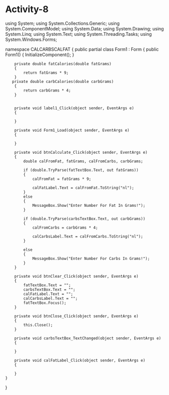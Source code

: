 # Activity-8

using System;
using System.Collections.Generic;
using System.ComponentModel;
using System.Data;
using System.Drawing;
using System.Linq;
using System.Text;
using System.Threading.Tasks;
using System.Windows.Forms;

namespace CALCARBSCALFAT
{
    public partial class Form1 : Form
    {
        public Form1()
        {
            InitializeComponent();
        }

        private double fatCalories(double fatGrams)
        {
            return fatGrams * 9;
        }
       private double carbCalories(double carbGrams)
        {
            return carbGrams * 4;
        }


        private void label1_Click(object sender, EventArgs e)
        {

        }

        private void Form1_Load(object sender, EventArgs e)
        {
            
        }

        private void btnCalculate_Click(object sender, EventArgs e)
        {
            double calFromFat, fatGrams, calFromCarbs, carbGrams;

            if (double.TryParse(fatTextBox.Text, out fatGrams))
            {
                calFromFat = fatGrams * 9;

                calFatLabel.Text = calFromFat.ToString("nl");
            }
            else
            {
                MessageBox.Show("Enter Number For Fat In Grams!");
            }

            if (double.TryParse(carbsTextBox.Text, out carbGrams))
            {
                calFromCarbs = carbGrams * 4;

                calCarbsLabel.Text = calFromCarbs.ToString("nl");
            }

            else
            {
                MessageBox.Show("Enter Number For Carbs In Grams!");
            }
        }

        private void btnClear_Click(object sender, EventArgs e)
        {
            fatTextBox.Text = "";
            carbsTextBox.Text = "";
            calFatLabel.Text = "";
            calCarbsLabel.Text = "";
            fatTextBox.Focus();
        }

        private void btnClose_Click(object sender, EventArgs e)
        {
            this.Close();
        }

        private void carbsTextBox_TextChanged(object sender, EventArgs e)
        {
            
        }

        private void calFatLabel_Click(object sender, EventArgs e)
        {

        }
    }
}

